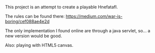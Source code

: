 This project is an attempt to create a playable Hnefatafl.

The rules can be found there: https://medium.com/war-is-boring/cef088ae4e2d

The only implementation I found online are through a java servlet, so... a new version would be good.

Also: playing with HTML5 canvas.
